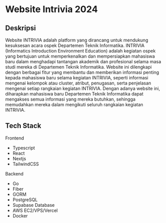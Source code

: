 # Website Intrivia 2024

## Deskripsi
Website INTRIVIA adalah platform yang dirancang untuk mendukung kesuksesan acara ospek Departemen Teknik Informatika. INTRIVIA (Informatics Introduction Environment Education) adalah kegiatan ospek yang bertujuan untuk memperkenalkan dan mempersiapkan mahasiswa baru dalam menghadapi tantangan akademik dan profesional selama masa studi mereka di Departemen Teknik Informatika. Website ini dilengkapi dengan berbagai fitur yang membantu dan memberikan informasi penting kepada mahasiswa baru selama kegiatan INTRIVIA, seperti informasi mengenai kelompok atau cluster, atribut, penugasan, serta penjelasan mengenai setiap rangkaian kegiatan INTRIVIA. Dengan adanya website ini, diharapkan mahasiswa baru Departemen Teknik Informatika dapat mengakses semua informasi yang mereka butuhkan, sehingga memudahkan mereka dalam mengikuti seluruh rangkaian kegiatan INTRIVIA.

## Tech Stack
Frontend
- Typescript
- React
- Nextjs
- TailwindCSS

Backend
- Go
- Fiber
- GORM
- PostgreSQL
- Supabase Database
- AWS EC2/VPS/Vercel
- Docker
